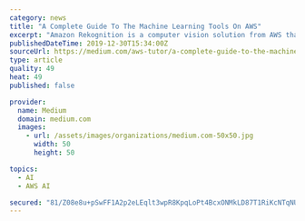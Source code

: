 ```yaml
---
category: news
title: "A Complete Guide To The Machine Learning Tools On AWS"
excerpt: "Amazon Rekognition is a computer vision solution from AWS that helps developers to build applications that can recognize objects from images and videos. In addition to automatic object recognition ..."
publishedDateTime: 2019-12-30T15:34:00Z
sourceUrl: https://medium.com/aws-tutor/a-complete-guide-to-the-machine-learning-tools-on-aws-8a012cb4de76
type: article
quality: 49
heat: 49
published: false

provider:
  name: Medium
  domain: medium.com
  images:
    - url: /assets/images/organizations/medium.com-50x50.jpg
      width: 50
      height: 50

topics:
  - AI
  - AWS AI

secured: "81/Z08e8u+pSwFF1A2p2eLEqlt3wpR8KpqLoPt4BcxONMkLD87T1RiKcNTqNURRSDPFv64US0KiFKSNJo9hEKT1+8CXfYW0clxNySclDGYBktNe78OxdB7CxLsO4ri8ic0mIEeFS+YWEocD3/Y0I/+UooquUagWaNp5UJ5ThNmS6LoNbCvmNxbdjr6csc+ifohXGSCtL+R7dH2G0vlrws35oI09dpdiloVplXUpoWrt/zlKErPvnt942ice8bP7loeW5DUBjdbR9cXyNt8FbIQiSdkU7ygcrbbpCoAxop3CVJwECCDw+Q/tv/phnWFLy;1wj+z5LdmQAhJ9zVUZRuDw=="
---
```


